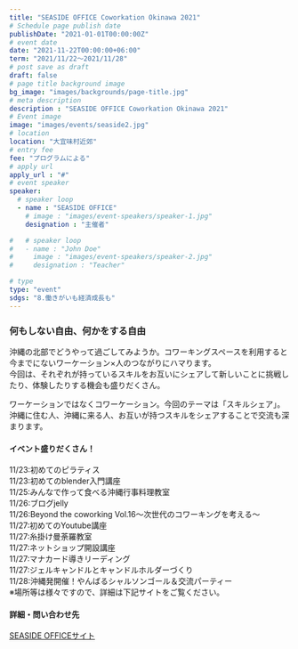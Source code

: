 ```yaml
---
title: "SEASIDE OFFICE Coworkation Okinawa 2021"
# Schedule page publish date
publishDate: "2021-01-01T00:00:00Z"
# event date
date: "2021-11-22T00:00:00+06:00"
term: "2021/11/22～2021/11/28"
# post save as draft
draft: false
# page title background image
bg_image: "images/backgrounds/page-title.jpg"
# meta description
description : "SEASIDE OFFICE Coworkation Okinawa 2021"
# Event image
image: "images/events/seaside2.jpg"
# location
location: "大宜味村近郊"
# entry fee
fee: "プログラムによる"
# apply url
apply_url : "#"
# event speaker
speaker:
  # speaker loop
  - name : "SEASIDE OFFICE"
    # image : "images/event-speakers/speaker-1.jpg"
    designation : "主催者"

#   # speaker loop
#   - name : "John Doe"
#     image : "images/event-speakers/speaker-2.jpg"
#     designation : "Teacher"

# type
type: "event"
sdgs: "8.働きがいも経済成長も"
---
```


### 何もしない自由、何かをする自由

沖縄の北部でどうやって過ごしてみようか。コワーキングスペースを利用すると今までにないワーケーション×人のつながりにハマります。  
今回は、それぞれが持っているスキルをお互いにシェアして新しいことに挑戦したり、体験したりする機会も盛りだくさん。  
  
ワーケーションではなくコワーケーション。今回のテーマは「スキルシェア」。  
沖縄に住む人、沖縄に来る人、お互いが持つスキルをシェアすることで交流も深まります。  
  
####  イベント盛りだくさん！
11/23:初めてのピラティス  
11/23:初めてのblender入門講座  
11/25:みんなで作って食べる沖縄行事料理教室  
11/26:ブログjelly  
11/26:Beyond the coworking Vol.16〜次世代のコワーキングを考える〜  
11/27:初めてのYoutube講座  
11/27:糸掛け曼荼羅教室  
11/27:ネットショップ開設講座  
11/27:マナカード導きリーディング  
11/27:ジェルキャンドルとキャンドルホルダーづくり  
11/28:沖縄発開催！やんばるシャルソンゴール＆交流パーティー  
※場所等は様々ですので、詳細は下記サイトをご覧ください。
  
#### 詳細・問い合わせ先
<a href="http://coworkationokinawa.hp.peraichi.com/" target="_blank">SEASIDE OFFICEサイト</a>
